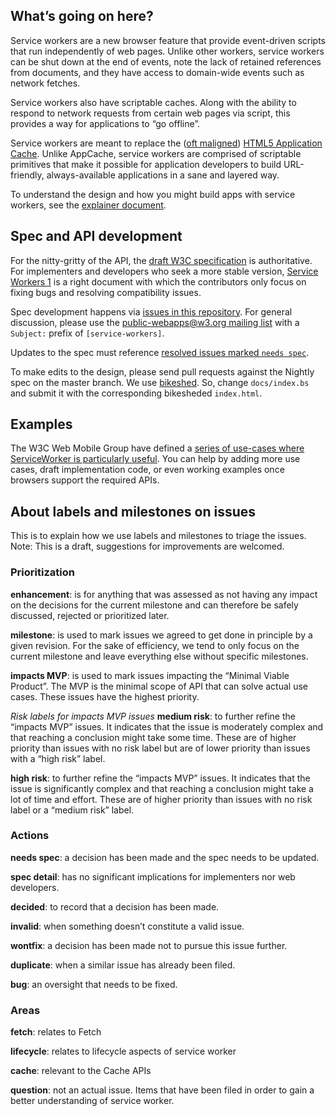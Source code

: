 ## What’s going on here?

Service workers are a new browser feature that provide event-driven scripts that run independently of web pages. Unlike other workers, service workers can be shut down at the end of events, note the lack of retained references from documents, and they have access to domain-wide events such as network fetches.

Service workers also have scriptable caches. Along with the ability to respond to network requests from certain web pages via script, this provides a way for applications to “go offline”.

Service workers are meant to replace the ([oft maligned](http://alistapart.com/article/application-cache-is-a-douchebag)) [HTML5 Application Cache](https://html.spec.whatwg.org/multipage/browsers.html#offline). Unlike AppCache, service workers are comprised of scriptable primitives that make it possible for application developers to build URL-friendly, always-available applications in a sane and layered way.

To understand the design and how you might build apps with service workers, see the [explainer document](explainer.md).

## Spec and API development

For the nitty-gritty of the API, the [draft W3C specification](https://w3c.github.io/ServiceWorker/) is authoritative. For implementers and developers who seek a more stable version, [Service Workers 1](https://w3c.github.io/ServiceWorker/v1/) is a right document with which the contributors only focus on fixing bugs and resolving compatibility issues.

Spec development happens via [issues in this repository](https://github.com/w3c/ServiceWorker/issues). For general discussion, please use the [public-webapps@w3.org mailing list](http://lists.w3.org/Archives/Public/public-webapps/) with a `Subject:` prefix of `[service-workers]`.

Updates to the spec must reference [resolved issues marked `needs spec`](https://github.com/w3c/ServiceWorker/issues?q=is%3Aclosed+label%3A%22needs+spec%22).

To make edits to the design, please send pull requests against the Nightly spec on the master branch. We use [bikeshed](https://github.com/tabatkins/bikeshed). So, change `docs/index.bs` and submit it with the corresponding bikesheded `index.html`.

## Examples

The W3C Web Mobile Group have defined a [series of use-cases where ServiceWorker is particularly useful](https://github.com/w3c-webmob/ServiceWorkersDemos). You can help by adding more use cases, draft implementation code, or even working examples once browsers support the required APIs.


## About labels and milestones on issues
This is to explain how we use labels and milestones to triage the issues. Note: This is a draft, suggestions for improvements are welcomed.


### Prioritization
**enhancement**: is for anything that was assessed as not having any impact on the decisions for the current milestone and can therefore be safely discussed, rejected or prioritized later.

**milestone**: is used to mark issues we agreed to get done in principle by a given revision. For the sake of efficiency, we tend to only focus on the current milestone and leave everything else without specific milestones.

**impacts MVP**: is used to mark issues impacting the “Minimal Viable Product”. The MVP is the minimal scope of API that can solve actual use cases. These issues have the highest priority.

*Risk labels for impacts MVP issues*
**medium risk**: to further refine the “impacts MVP” issues. It indicates that the issue is moderately complex and that reaching a conclusion might take some time. These are of higher priority than issues with no risk label but are of lower priority than issues with a “high risk” label.

**high risk**: to further refine the “impacts MVP” issues. It indicates that the issue is significantly complex and that reaching a conclusion might take a lot of time and effort. These are of higher priority than issues with no risk label or a “medium risk” label.



### Actions
**needs spec**: a decision has been made and the spec needs to be updated.

**spec detail**: has no significant implications for implementers nor web developers.

**decided**: to record that a decision has been made.

**invalid**: when something doesn’t constitute a valid issue.

**wontfix**: a decision has been made not to pursue this issue further.

**duplicate**: when a similar issue has already been filed.

**bug**: an oversight that needs to be fixed.


### Areas

**fetch**: relates to Fetch

**lifecycle**: relates to lifecycle aspects of service worker

**cache**: relevant to the Cache APIs

**question**: not an actual issue. Items that have been filed in order to gain a better understanding of service worker.
